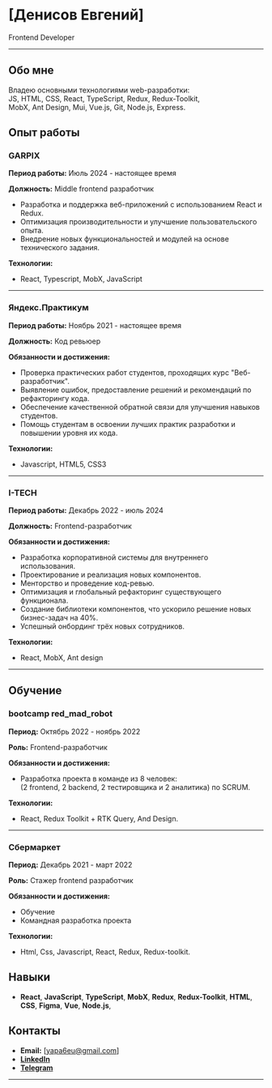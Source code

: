 # [Денисов Евгений]

Frontend Developer

---

## Обо мне

Владею основными технологиями web-разработки:  
JS, HTML, CSS, React, TypeScript, Redux, Redux-Toolkit,  
MobX, Ant Design, Mui, Vue.js, Git, Node.js, Express.

## Опыт работы

### GARPIX
**Период работы:** Июль 2024 - настоящее время

**Должность:** Middle frontend разработчик

- Разработка и поддержка веб-приложений с использованием React и Redux.
- Оптимизация производительности и улучшение пользовательского опыта.
- Внедрение новых функциональностей и модулей на основе технического задания.

**Технологии:**
- React, Typescript, MobX, JavaScript
---


### Яндекс.Практикум
**Период работы:** Ноябрь 2021 - настоящее время

**Должность:** Код ревьюер

**Обязанности и достижения:**
- Проверка практических работ студентов, проходящих курс "Веб-разработчик".
- Выявление ошибок, предоставление решений и рекомендаций по рефакторингу кода.
- Обеспечение качественной обратной связи для улучшения навыков студентов.
- Помощь студентам в освоении лучших практик разработки и повышении уровня их кода.

**Технологии:**
- Javascript, HTML5, CSS3
---


### I-TECH
**Период работы:** Декабрь 2022 - июль 2024

**Должность:** Frontend-разработчик

**Обязанности и достижения:**
- Разработка корпоративной системы для внутреннего использования.
- Проектирование и реализация новых компонентов.
- Менторство и проведение код-ревью.
- Оптимизация и глобальный рефакторинг существующего функционала.
- Создание библиотеки компонентов, что ускорило решение новых бизнес-задач на 40%.
- Успешный онбординг трёх новых сотрудников.

**Технологии:**
- React, MobX, Ant design
---


## Обучение

### bootcamp red_mad_robot
**Период:** Октябрь 2022 - ноябрь 2022

**Роль:** Frontend-разработчик

**Обязанности и достижения:**
- Разработка проекта в команде из 8 человек:  
(2 frontend, 2 backend, 2 тестировщика и 2 аналитика) по SCRUM.

**Технологии:**
- React, Redux Toolkit + RTK Query, And Design.
---


### Сбермаркет
**Период:** Декабрь 2021 - март 2022

**Роль:** Стажер frontend разработчик

**Обязанности и достижения:**
- Обучение
- Командная разработка проекта

**Технологии:**
- Html, Css, Javascript, React, Redux, Redux-toolkit.

## Навыки

- **React**, **JavaScript**, **TypeScript**, **MobX**, **Redux**, **Redux-Toolkit**, **HTML**, **CSS**, **Figma**, **Vue**, **Node.js**, 



## Контакты

- **Email:** [yapa6eu@gmail.com]
- **[LinkedIn](https://www.linkedin.com/in/eugene-denisov-30a092207/)**
- **[Telegram](https://t.me/jackyapa6eu)**

---
